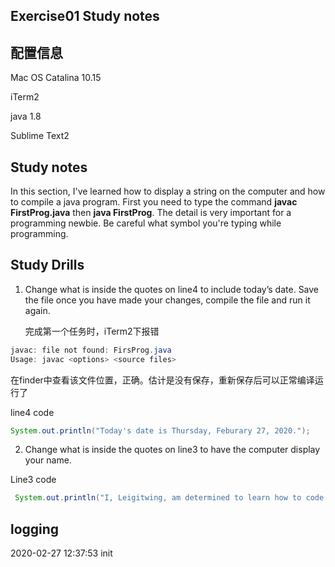 ## Exercise01 Study notes

## 配置信息

Mac OS Catalina 10.15

iTerm2

java 1.8

Sublime Text2

## Study notes

In this section, I've learned how to display a string on the computer and how to compile a java program. First you need to type the command **javac FirstProg.java** then **java FirstProg**.
The detail is very important for a programming newbie. Be careful what symbol you're typing while programming.	

## Study Drills

1. Change what is inside the quotes on line4 to include today’s date. Save the file once you have made your changes, compile the file and run it again.

   完成第一个任务时，iTerm2下报错

```java
javac: file not found: FirsProg.java
Usage: javac <options> <source files>
```

在finder中查看该文件位置，正确。估计是没有保存，重新保存后可以正常编译运行了

line4 code

```java
System.out.println("Today's date is Thursday, Feburary 27, 2020.");
```

2. Change what is inside the quotes on line3 to have the computer display your name.

Line3 code

```java
 System.out.println("I, Leigitwing, am determined to learn how to code.");
```



## logging

2020-02-27 12:37:53 init
